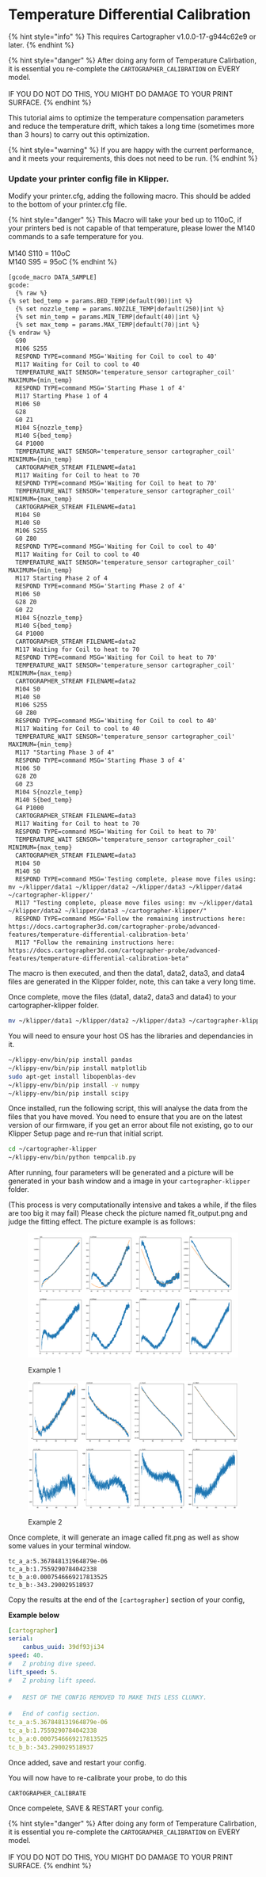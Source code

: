 # Temperature Differential Calibration



{% hint style="info" %}
This requires Cartographer v1.0.0-17-g944c62e9 or later.&#x20;
{% endhint %}

{% hint style="danger" %}
After doing any form of Temperature Calirbation, it is essential you re-complete the `CARTOGRAPHER_CALIBRATION` on EVERY model.\
\
IF YOU DO NOT DO THIS, YOU MIGHT DO DAMAGE TO YOUR PRINT SURFACE.
{% endhint %}

This tutorial aims to optimize the temperature compensation parameters and reduce the temperature drift, which takes a long time (sometimes more than 3 hours) to carry out this optimization.

{% hint style="warning" %}
If you are happy with the current performance, and it meets your requirements, this does not need to be run.
{% endhint %}

### Update your printer config file in Klipper.

Modify your printer.cfg, adding the following macro. This should be added to the bottom of your printer.cfg file.&#x20;

{% hint style="danger" %}
This Macro will take your bed up to 110oC, if your printers bed is not capable of that temperature, please lower the M140 commands to a safe temperature for you. \
\
M140 S110 = 110oC\
M140 S95 = 95oC&#x20;
{% endhint %}

```gcode
[gcode_macro DATA_SAMPLE]
gcode:
  {% raw %}
{% set bed_temp = params.BED_TEMP|default(90)|int %}
  {% set nozzle_temp = params.NOZZLE_TEMP|default(250)|int %}
  {% set min_temp = params.MIN_TEMP|default(40)|int %}
  {% set max_temp = params.MAX_TEMP|default(70)|int %}
{% endraw %}
  G90
  M106 S255
  RESPOND TYPE=command MSG='Waiting for Coil to cool to 40'
  M117 Waiting for Coil to cool to 40
  TEMPERATURE_WAIT SENSOR='temperature_sensor cartographer_coil' MAXIMUM={min_temp}
  RESPOND TYPE=command MSG='Starting Phase 1 of 4'
  M117 Starting Phase 1 of 4
  M106 S0
  G28
  G0 Z1
  M104 S{nozzle_temp}
  M140 S{bed_temp}
  G4 P1000
  TEMPERATURE_WAIT SENSOR='temperature_sensor cartographer_coil' MINIMUM={min_temp}
  CARTOGRAPHER_STREAM FILENAME=data1
  M117 Waiting for Coil to heat to 70
  RESPOND TYPE=command MSG='Waiting for Coil to heat to 70'
  TEMPERATURE_WAIT SENSOR='temperature_sensor cartographer_coil' MINIMUM={max_temp}
  CARTOGRAPHER_STREAM FILENAME=data1
  M104 S0
  M140 S0
  M106 S255
  G0 Z80
  RESPOND TYPE=command MSG='Waiting for Coil to cool to 40'
  M117 Waiting for Coil to cool to 40
  TEMPERATURE_WAIT SENSOR='temperature_sensor cartographer_coil' MAXIMUM={min_temp}
  M117 Starting Phase 2 of 4
  RESPOND TYPE=command MSG='Starting Phase 2 of 4'
  M106 S0
  G28 Z0
  G0 Z2
  M104 S{nozzle_temp}
  M140 S{bed_temp}
  G4 P1000
  CARTOGRAPHER_STREAM FILENAME=data2
  M117 Waiting for Coil to heat to 70
  RESPOND TYPE=command MSG='Waiting for Coil to heat to 70'
  TEMPERATURE_WAIT SENSOR='temperature_sensor cartographer_coil' MINIMUM={max_temp}
  CARTOGRAPHER_STREAM FILENAME=data2
  M104 S0
  M140 S0
  M106 S255
  G0 Z80
  RESPOND TYPE=command MSG='Waiting for Coil to cool to 40'
  M117 Waiting for Coil to cool to 40
  TEMPERATURE_WAIT SENSOR='temperature_sensor cartographer_coil' MAXIMUM={min_temp}
  M117 "Starting Phase 3 of 4"
  RESPOND TYPE=command MSG='Starting Phase 3 of 4'
  M106 S0
  G28 Z0
  G0 Z3
  M104 S{nozzle_temp}
  M140 S{bed_temp}
  G4 P1000
  CARTOGRAPHER_STREAM FILENAME=data3
  M117 Waiting for Coil to heat to 70
  RESPOND TYPE=command MSG='Waiting for Coil to heat to 70'
  TEMPERATURE_WAIT SENSOR='temperature_sensor cartographer_coil' MINIMUM={max_temp}
  CARTOGRAPHER_STREAM FILENAME=data3
  M104 S0
  M140 S0
  RESPOND TYPE=command MSG='Testing complete, please move files using: mv ~/klipper/data1 ~/klipper/data2 ~/klipper/data3 ~/klipper/data4 ~/cartographer-klipper/'
  M117 "Testing complete, please move files using: mv ~/klipper/data1 ~/klipper/data2 ~/klipper/data3 ~/cartographer-klipper/"
  RESPOND TYPE=command MSG='Follow the remaining instructions here: https://docs.cartographer3d.com/cartographer-probe/advanced-features/temperature-differential-calibration-beta'
  M117 "Follow the remaining instructions here: https://docs.cartographer3d.com/cartographer-probe/advanced-features/temperature-differential-calibration-beta"
```

The macro is then executed, and then the data1, data2, data3, and data4 files are generated in the Klipper folder, note, this can take a very long time.

Once complete, move the files (data1, data2, data3 and data4) to your cartographer-klipper folder.&#x20;

```bash
mv ~/klipper/data1 ~/klipper/data2 ~/klipper/data3 ~/cartographer-klipper/
```

You will need to ensure your host OS has the libraries and dependancies in it.

```bash
~/klippy-env/bin/pip install pandas
~/klippy-env/bin/pip install matplotlib
sudo apt-get install libopenblas-dev
~/klippy-env/bin/pip install -v numpy
~/klippy-env/bin/pip install scipy
```

Once installed, run the following script, this will analyse the data from the files that you have moved. You need to ensure that you are on the latest version of our firmware, if you get an error about file not existing, go to our Klipper Setup page and re-run that initial script.&#x20;

```bash
cd ~/cartographer-klipper
~/klippy-env/bin/python tempcalib.py
```

After running, four parameters will be generated and a picture will be generated in your bash window and a image in your `cartographer-klipper` folder.&#x20;

(This process is very computationally intensive and takes a while, if the files are too big it may fail) Please check the picture named fit\_output.png and judge the fitting effect. The picture example is as follows:

<figure><img src="../../.gitbook/assets/fit.png" alt=""><figcaption><p>Example 1</p></figcaption></figure>

<figure><img src="../../.gitbook/assets/image (16).png" alt=""><figcaption><p>Example 2</p></figcaption></figure>

Once complete, it will generate an image called fit.png as well as show some values in your terminal window.

```
tc_a_a:5.367848131964879e-06
tc_a_b:1.7559290784042338
tc_b_a:0.0007546669217813525
tc_b_b:-343.290029518937
```

Copy the results at the end of the `[cartographer]` section of your config,

**Example below**

```yaml
[cartographer]
serial:
    canbus_uuid: 39df93ji34
speed: 40.
#   Z probing dive speed.
lift_speed: 5.
#   Z probing lift speed.

#   REST OF THE CONFIG REMOVED TO MAKE THIS LESS CLUNKY.

#   End of config section. 
tc_a_a:5.367848131964879e-06
tc_a_b:1.7559290784042338
tc_b_a:0.0007546669217813525
tc_b_b:-343.290029518937
```

Once added, save and restart your config.&#x20;

You will now have to re-calibrate your probe, to do this

```
CARTOGRAPHER_CALIBRATE    
```

Once compelete, SAVE & RESTART your config.&#x20;

{% hint style="danger" %}
After doing any form of Temperature Calirbation, it is essential you re-complete the `CARTOGRAPHER_CALIBRATION` on EVERY model.\
\
IF YOU DO NOT DO THIS, YOU MIGHT DO DAMAGE TO YOUR PRINT SURFACE.
{% endhint %}
